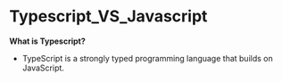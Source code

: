 # Typescript_VS_Javascript

**What is Typescript?**
- TypeScript is a strongly typed programming language that builds on JavaScript.

